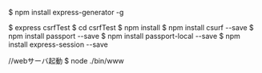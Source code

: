 $ npm install express-generator -g

$ express csrfTest
$ cd csrfTest
$ npm install
$ npm install csurf --save
$ npm install passport --save
$ npm install passport-local --save
$ npm install express-session --save

//webサーバ起動
$ node ./bin/www
